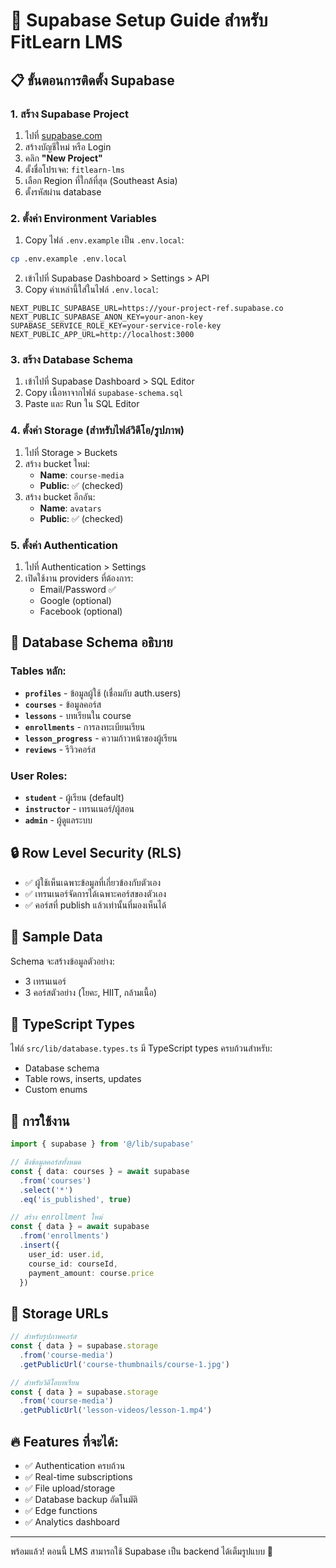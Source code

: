 # 🚀 Supabase Setup Guide สำหรับ FitLearn LMS

## 📋 ขั้นตอนการติดตั้ง Supabase

### 1. สร้าง Supabase Project
1. ไปที่ [supabase.com](https://supabase.com)
2. สร้างบัญชีใหม่ หรือ Login
3. คลิก **"New Project"**
4. ตั้งชื่อโปรเจค: `fitlearn-lms`
5. เลือก Region ที่ใกล้ที่สุด (Southeast Asia)
6. ตั้งรหัสผ่าน database

### 2. ตั้งค่า Environment Variables
1. Copy ไฟล์ `.env.example` เป็น `.env.local`:
```bash
cp .env.example .env.local
```

2. เข้าไปที่ Supabase Dashboard > Settings > API
3. Copy ค่าเหล่านี้ใส่ในไฟล์ `.env.local`:

```env
NEXT_PUBLIC_SUPABASE_URL=https://your-project-ref.supabase.co
NEXT_PUBLIC_SUPABASE_ANON_KEY=your-anon-key
SUPABASE_SERVICE_ROLE_KEY=your-service-role-key
NEXT_PUBLIC_APP_URL=http://localhost:3000
```

### 3. สร้าง Database Schema
1. เข้าไปที่ Supabase Dashboard > SQL Editor
2. Copy เนื้อหาจากไฟล์ `supabase-schema.sql`
3. Paste และ Run ใน SQL Editor

### 4. ตั้งค่า Storage (สำหรับไฟล์วิดีโอ/รูปภาพ)
1. ไปที่ Storage > Buckets
2. สร้าง bucket ใหม่:
   - **Name**: `course-media`
   - **Public**: ✅ (checked)
3. สร้าง bucket อีกอัน:
   - **Name**: `avatars`
   - **Public**: ✅ (checked)

### 5. ตั้งค่า Authentication
1. ไปที่ Authentication > Settings
2. เปิดใช้งาน providers ที่ต้องการ:
   - Email/Password ✅
   - Google (optional)
   - Facebook (optional)

## 🔑 Database Schema อธิบาย

### Tables หลัก:
- **`profiles`** - ข้อมูลผู้ใช้ (เชื่อมกับ auth.users)
- **`courses`** - ข้อมูลคอร์ส
- **`lessons`** - บทเรียนใน course
- **`enrollments`** - การลงทะเบียนเรียน
- **`lesson_progress`** - ความก้าวหน้าของผู้เรียน
- **`reviews`** - รีวิวคอร์ส

### User Roles:
- **`student`** - ผู้เรียน (default)
- **`instructor`** - เทรนเนอร์/ผู้สอน
- **`admin`** - ผู้ดูแลระบบ

## 🔒 Row Level Security (RLS)
- ✅ ผู้ใช้เห็นเฉพาะข้อมูลที่เกี่ยวข้องกับตัวเอง
- ✅ เทรนเนอร์จัดการได้เฉพาะคอร์สของตัวเอง
- ✅ คอร์สที่ publish แล้วเท่านั้นที่มองเห็นได้

## 🎯 Sample Data
Schema จะสร้างข้อมูลตัวอย่าง:
- 3 เทรนเนอร์
- 3 คอร์สตัวอย่าง (โยคะ, HIIT, กล้ามเนื้อ)

## 🔧 TypeScript Types
ไฟล์ `src/lib/database.types.ts` มี TypeScript types ครบถ้วนสำหรับ:
- Database schema
- Table rows, inserts, updates
- Custom enums

## 🚀 การใช้งาน
```typescript
import { supabase } from '@/lib/supabase'

// ดึงข้อมูลคอร์สทั้งหมด
const { data: courses } = await supabase
  .from('courses')
  .select('*')
  .eq('is_published', true)

// สร้าง enrollment ใหม่
const { data } = await supabase
  .from('enrollments')
  .insert({
    user_id: user.id,
    course_id: courseId,
    payment_amount: course.price
  })
```

## 🎥 Storage URLs
```typescript
// สำหรับรูปภาพคอร์ส
const { data } = supabase.storage
  .from('course-media')
  .getPublicUrl('course-thumbnails/course-1.jpg')

// สำหรับวิดีโอบทเรียน
const { data } = supabase.storage
  .from('course-media')
  .getPublicUrl('lesson-videos/lesson-1.mp4')
```

## 🔥 Features ที่จะได้:
- ✅ Authentication ครบถ้วน
- ✅ Real-time subscriptions
- ✅ File upload/storage
- ✅ Database backup อัตโนมัติ
- ✅ Edge functions
- ✅ Analytics dashboard

---

พร้อมแล้ว! ตอนนี้ LMS สามารถใช้ Supabase เป็น backend ได้เต็มรูปแบบ 🎉 